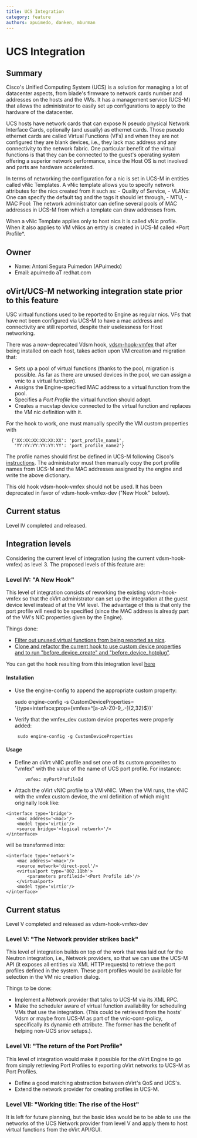 ```yaml
---
title: UCS Integration
category: feature
authors: apuimedo, danken, mburman
---
```


# UCS Integration

## Summary

Cisco's Unified Computing System (UCS) is a solution for managing a lot of datacenter aspects, from blade's firmware to network cards number and addresses on the hosts and the VMs. It has a management service (UCS-M) that allows the administrator to easily set up configurations to apply to the hardware of the datacenter.

UCS hosts have network cards that can expose N pseudo physical Network Interface Cards, optionally (and usually) as ethernet cards. Those pseudo ethernet cards are called Virtual Functions (VFs) and when they are not configured they are blank devices, i.e., they lack mac address and any connectivity to the network fabric. One particular benefit of the virtual functions is that they can be connected to the guest's operating system offering a superior network performance, since the Host OS is not involved and parts are hardware accelerated.

In terms of networking the configuration for a nic is set in UCS-M in entities called vNic Templates. A vNic template allows you to specify network attributes for the nics created from it such as: - Quality of Service, - VLANs: One can specify the default tag and the tags it should let through, - MTU, - MAC Pool: The network administrator can define several pools of MAC addresses in UCS-M from which a template can draw addresses from.

When a vNic Template applies only to host nics it is called vNic profile. When it also applies to VM vNics an entity is created in UCS-M called \*Port Profile\*.

## Owner

*   Name: Antoni Segura Puimedon (APuimedo)
*   Email: apuimedo aT redhat.com

## oVirt/UCS-M networking integration state prior to this feature

USC virtual functions used to be reported to Engine as regular nics. VFs that have not been configured via UCS-M to have a mac address and connectivity are still reported, despite their uselessness for Host networking.

There was a now-deprecated Vdsm hook, [vdsm-hook-vmfex](http://resources.ovirt.org/releases/3.3/rpm/EL/6/noarch/vdsm-hook-vmfex-4.13.0-11.el6.noarch.rpm) that after being installed on each host, takes action upon VM creation and migration that:

*   Sets up a pool of virtual functions (thanks to the pool, migration is possible. As far as there are unused devices in the pool, we can assign a vnic to a virtual function).
*   Assigns the Engine-specified MAC address to a virtual function from the pool.
*   Specifies a *Port Profile* the virtual function should adopt.
*   Creates a macvtap device connected to the virtual function and replaces the VM nic definition with it.

For the hook to work, one must manually specify the VM custom properties with

      {'XX:XX:XX:XX:XX:XX': 'port_profile_name1',
       'YY:YY:YY:YY:YY:YY': 'port_profile_name2'}

The profile names should first be defined in UCS-M following Cisco's [instructions](http://www.cisco.com/c/en/us/td/docs/unified_computing/ucs/sw/vm_fex/kvm/gui/config_guide/2-1/b_GUI_KVM_VM-FEX_UCSM_Configuration_Guide_2_1/b_GUI_KVM_VM-FEX_UCSM_Configuration_Guide_2_1_chapter_010.html#task_1892A1847A4F45F6A6363B98091AF61A). The administrator must then manually copy the port profile names from UCS-M and the MAC addresses assigned by the engine and write the above dictionary.

This old hook vdsm-hook-vmfex should not be used. It has been deprecated in favor of vdsm-hook-vmfex-dev ("New Hook" below).

## Current status

Level IV completed and released.

## Integration levels

Considering the current level of integration (using the current vdsm-hook-vmfex) as level 3. The proposed levels of this feature are:

### Level IV: "A New Hook"

This level of integration consists of reworking the existing vdsm-hook-vmfex so that the oVirt administrator can set up the integration at the guest device level instead of at the VM level. The advantage of this is that only the port profile will need to be specified (since the MAC address is already part of the VM's NIC properties given by the Engine).

Things done:

*   [Filter out unused virtual functions from being reported as nics](http://gerrit.ovirt.org/#/c/22559/).
*   [Clone and refactor the current hook to use custom device properties and to run "before_device_create" and "before_device_hotplug"](http://gerrit.ovirt.org/#/c/22529/).

You can get the hook resulting from this integration level [here](https://resources.ovirt.org/releases/3.4/rpm/EL/6/noarch/vdsm-hook-vmfex-dev-4.14.6-0.el6.noarch.rpm)

#### Installation

*   Use the engine-config to append the appropriate custom property:

       sudo engine-config -s CustomDeviceProperties=
       '{type=interface;prop={vmfex=^[a-zA-Z0-9_.-]{2,32}$}}'

*   Verify that the vmfex_dev custom device propertes were properly added:

         sudo engine-config -g CustomDeviceProperties

#### Usage

*   Define an oVirt vNIC profile and set one of its custom properites to "vmfex" with the value of the name of UCS port profile. For instance:

            vmfex: myPortProfileId

*   Attach the oVirt vNIC profile to a VM vNIC. When the VM runs, the vNIC with the vmfex custom device, the xml definition of which might originally look like:

<!-- -->

    <interface type='bridge'>
        <mac address='<mac>'/>
        <model type='virtio'/>
        <source bridge='<logical network>'/>
    </interface>

will be transformed into:

    <interface type='network'>
        <mac address='<mac>'/>
        <source network='direct-pool'/>
        <virtualport type='802.1Qbh'>
            <parameters profileid='<Port Profile id>'/>
        </virtualport>
        <model type='virtio'/>
    </interface>

## Current status

Level V completed and released as vdsm-hook-vmfex-dev

### Level V: "The Network provider strikes back"

This level of integration builds on top of the work that was laid out for the Neutron integration, i.e., Network providers, so that we can use the UCS-M API (it exposes all entities via XML HTTP requests) to retrieve the port profiles defined in the system. These port profiles would be available for selection in the VM nic creation dialog.

Things to be done:

*   Implement a Network provider that talks to UCS-M via its XML RPC.
*   Make the scheduler aware of virtual function availability for scheduling VMs that use the integration. (This could be retrieved from the hosts' Vdsm or maybe from UCS-M as part of the vnic-conn-policy, specifically its dynamic eth attribute. The former has the benefit of helping non-UCS sriov setups.).

### Level VI: "The return of the Port Profile"

This level of integration would make it possible for the oVirt Engine to go from simply retrieving Port Profiles to exporting oVirt networks to UCS-M as Port Profiles.

*   Define a good matching abstraction between oVirt's QoS and UCS's.
*   Extend the network provider for creating profiles in UCS-M.

### Level VII: "Working title: The rise of the Host"

It is left for future planning, but the basic idea would be to be able to use the networks of the UCS Network provider from level V and apply them to host virtual functions from the oVirt API/GUI.

